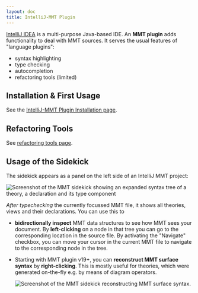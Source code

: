 ```yaml
---
layout: doc
title: IntelliJ-MMT Plugin
---
```


[IntelliJ IDEA](https://www.jetbrains.com/idea/) is a multi-purpose Java-based IDE. An **MMT plugin** adds functionality to deal with MMT sources. It serves the usual features of "language plugins":

- syntax highlighting
- type checking
- autocompletion
- refactoring tools (limited)

## Installation & First Usage

See the [IntelliJ-MMT Plugin Installation page](installation).

## Refactoring Tools

See [refactoring tools page](refactoring-tools).

## Usage of the Sidekick

The sidekick appears as a panel on the left side of an IntelliJ MMT project:

![Screenshot of the MMT sidekick showing an expanded syntax tree of a theory, a declaration and its type component](../../../img/intellij-mmt-sidekick.png)

*After typechecking* the currently focussed MMT file, it shows all theories, views and their declarations. You can use this to
    
- **bidirectionally inspect** MMT data structures to see how MMT sees your document. By **left-clicking** on a node in that tree you can go to the corresponding location in the source file. By activating the "Navigate" checkbox, you can move your cursor in the current MMT file to navigate to the corresponding node in the tree.
- Starting with MMT plugin v19+, you can **reconstruct MMT surface syntax** by **right-clicking**. This is mostly useful for theories, which were generated on-the-fly e.g. by means of diagram operators.

    ![Screenshot of the MMT sidekick reconstructing MMT surface syntax](../../../img/intellij-mmt-sidekick-surface-syntax.png).